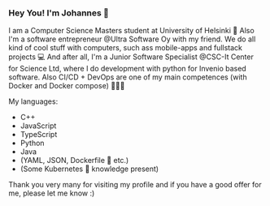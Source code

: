 ### Hey You! I'm Johannes 🤠

I am a Computer Science Masters student at University of Helsinki 🏫 Also I'm a software entrepreneur @Ultra Software Oy with my friend. We do all kind of cool stuff with computers, such ass mobile-apps and fullstack projects 💻 And after all, I'm a Junior Software Specialist @CSC-It Center for Science Ltd, where I do development with python for Invenio based software. Also CI/CD + DevOps are one of my main competences (with Docker and Docker compose) 👨🏼‍💻

My languages:
* C++
* JavaScript
* TypeScript
* Python
* Java
* (YAML, JSON, Dockerfile 🐳 etc.)
* (Some Kubernetes 🛞 knowledge present)

Thank you very many for visiting my profile and if you have a good offer for me, please let me know :)
